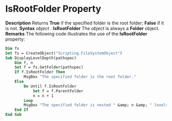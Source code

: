 
# IsRootFolder Property



 **Description**
Returns  **True** if the specified folder is the root folder; **False** if it is not.
 **Syntax**
 _object_ . **IsRootFolder**
The  _object_ is always a **Folder** object.
 **Remarks**
The following code illustrates the use of the  **IsRootFolder** property:



```vb
Dim fs
Set fs = CreateObject("Scripting.FileSystemObject")
Sub DisplayLevelDepth(pathspec)
    Dim f, n
    Set f = fs.GetFolder(pathspec)
    If f.IsRootFolder Then
        MsgBox "The specified folder is the root folder."
    Else
        Do Until f.IsRootFolder
            Set f = f.ParentFolder
            n = n + 1
        Loop
        MsgBox "The specified folder is nested " &amp; n &amp; " levels deep."
    End If
End Sub
```

